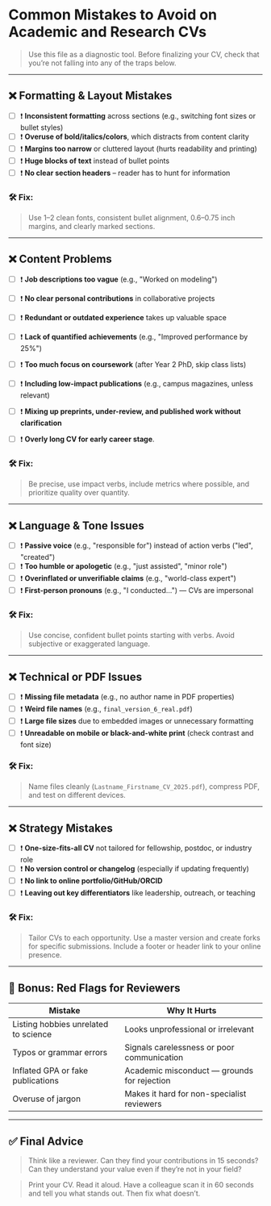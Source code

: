 # Common Mistakes to Avoid on Academic and Research CVs

> Use this file as a diagnostic tool. Before finalizing your CV, check that you’re not falling into any of the traps below.

---

## ❌ Formatting & Layout Mistakes

* [ ] ❗ **Inconsistent formatting** across sections (e.g., switching font sizes or bullet styles)
* [ ] ❗ **Overuse of bold/italics/colors**, which distracts from content clarity
* [ ] ❗ **Margins too narrow** or cluttered layout (hurts readability and printing)
* [ ] ❗ **Huge blocks of text** instead of bullet points
* [ ] ❗ **No clear section headers** – reader has to hunt for information

### 🛠 Fix:

> Use 1–2 clean fonts, consistent bullet alignment, 0.6–0.75 inch margins, and clearly marked sections.

---

## ❌ Content Problems

* [ ] ❗ **Job descriptions too vague** (e.g., "Worked on modeling")
* [ ] ❗ **No clear personal contributions** in collaborative projects
* [ ] ❗ **Redundant or outdated experience** takes up valuable space
* [ ] ❗ **Lack of quantified achievements** (e.g., "Improved performance by 25%")
* [ ] ❗ **Too much focus on coursework** (after Year 2 PhD, skip class lists)
* [ ] ❗ **Including low-impact publications** (e.g., campus magazines, unless relevant)
* [ ] ❗ **Mixing up preprints, under-review, and published work without clarification**
* [ ] ❗ **Overly long CV for early career stage**.
    

### 🛠 Fix:

> Be precise, use impact verbs, include metrics where possible, and prioritize quality over quantity.

---

## ❌ Language & Tone Issues

* [ ] ❗ **Passive voice** (e.g., "responsible for") instead of action verbs ("led", "created")
* [ ] ❗ **Too humble or apologetic** (e.g., "just assisted", "minor role")
* [ ] ❗ **Overinflated or unverifiable claims** (e.g., "world-class expert")
* [ ] ❗ **First-person pronouns** (e.g., "I conducted...") — CVs are impersonal

### 🛠 Fix:

> Use concise, confident bullet points starting with verbs. Avoid subjective or exaggerated language.

---

## ❌ Technical or PDF Issues

* [ ] ❗ **Missing file metadata** (e.g., no author name in PDF properties)
* [ ] ❗ **Weird file names** (e.g., `final_version_6_real.pdf`)
* [ ] ❗ **Large file sizes** due to embedded images or unnecessary formatting
* [ ] ❗ **Unreadable on mobile or black-and-white print** (check contrast and font size)

### 🛠 Fix:

> Name files cleanly (`Lastname_Firstname_CV_2025.pdf`), compress PDF, and test on different devices.

---

## ❌ Strategy Mistakes

* [ ] ❗ **One-size-fits-all CV** not tailored for fellowship, postdoc, or industry role
* [ ] ❗ **No version control or changelog** (especially if updating frequently)
* [ ] ❗ **No link to online portfolio/GitHub/ORCID**
* [ ] ❗ **Leaving out key differentiators** like leadership, outreach, or teaching

### 🛠 Fix:

> Tailor CVs to each opportunity. Use a master version and create forks for specific submissions. Include a footer or header link to your online presence.

---

## 🚫 Bonus: Red Flags for Reviewers

| Mistake                              | Why It Hurts                                |
| ------------------------------------ | ------------------------------------------- |
| Listing hobbies unrelated to science | Looks unprofessional or irrelevant          |
| Typos or grammar errors              | Signals carelessness or poor communication  |
| Inflated GPA or fake publications    | Academic misconduct — grounds for rejection |
| Overuse of jargon                    | Makes it hard for non-specialist reviewers  |

---

## ✅ Final Advice

> Think like a reviewer. Can they find your contributions in 15 seconds? Can they understand your value even if they’re not in your field?

> Print your CV. Read it aloud. Have a colleague scan it in 60 seconds and tell you what stands out. Then fix what doesn’t.
